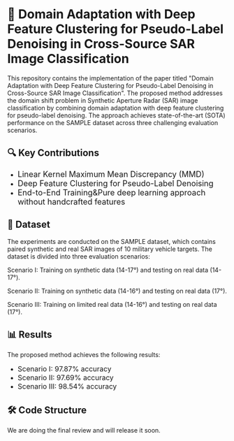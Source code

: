# 🚀 Domain Adaptation with Deep Feature Clustering for Pseudo-Label Denoising in Cross-Source SAR Image Classification
This repository contains the implementation of the paper titled "Domain Adaptation with Deep Feature Clustering for Pseudo-Label Denoising in Cross-Source SAR Image Classification". The proposed method addresses the domain shift problem in Synthetic Aperture Radar (SAR) image classification by combining domain adaptation with deep feature clustering for pseudo-label denoising. The approach achieves state-of-the-art (SOTA) performance on the SAMPLE dataset across three challenging evaluation scenarios.
<h2>🔍 Key Contributions</h2>
<ul>
  <li><span style="font-size: 18px;">Linear Kernel Maximum Mean Discrepancy (MMD)</span></li>
  <li><span style="font-size: 18px;">Deep Feature Clustering for Pseudo-Label Denoising</span></li>
  <li><span style="font-size: 18px;">End-to-End Training&Pure deep learning approach without handcrafted features</span></li>
</ul>

<h2>📂 Dataset</h2>
<p>The experiments are conducted on the SAMPLE dataset, which contains paired synthetic and real SAR images of 10 military vehicle targets. The dataset is divided into three evaluation scenarios:<p>
<p>Scenario I: Training on synthetic data (14-17°) and testing on real data (14-17°).<p>
<p>Scenario II: Training on synthetic data (14-16°) and testing on real data (17°).<p>
<p>Scenario III: Training on limited real data (14-16°) and testing on real data (17°).<p>

<h2>📊 Results</h2>
<p>The proposed method achieves the following results:</p>
<ul>
  <li><span style="font-size: 16px;">Scenario I: 97.87% accuracy</span></li>
  <li><span style="font-size: 16px;">Scenario II: 97.69% accuracy</span></li>
  <li><span style="font-size: 16px;">Scenario III: 98.54% accuracy</span></li>
</ul>

<h2>🛠️ Code Structure</h2>
<p>We are doing the final review and will release it soon.<p>
